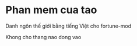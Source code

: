 Phan mem cua tao
==============

Danh ngôn thế giới bằng tiếng Việt cho fortune-mod



Khong cho thang nao dong vao
